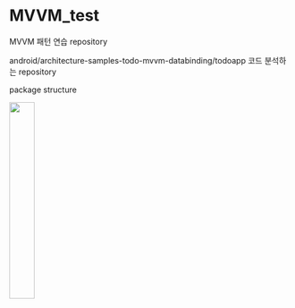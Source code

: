 # MVVM_test
MVVM 패턴 연습 repository

android/architecture-samples-todo-mvvm-databinding/todoapp 코드 분석하는 repository

package structure

<img src="https://user-images.githubusercontent.com/64063225/81242710-cf688500-9048-11ea-9b07-cb0074e46d88.PNG" width="30%"></img>
